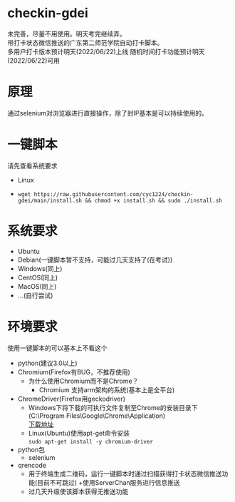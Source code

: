 # checkin-gdei
未完善，尽量不用使用。明天考完继续弄。  
带打卡状态微信推送的广东第二师范学院自动打卡脚本。  
多用户打卡版本预计明天(2022/06/22)上线
随机时间打卡功能预计明天(2022/06/22)可用
# 原理
通过selenium对浏览器进行直接操作，除了封IP基本是可以持续使用的。
# 一键脚本
请先查看系统要求
+ Linux
+     wget https://raw.githubusercontent.com/cyc1224/checkin-gdei/main/install.sh && chmod +x install.sh && sudo ./install.sh
# 系统要求
+ Ubuntu
+ Debian(一键脚本暂不支持，可能过几天支持了(在考试))
+ Windows(同上)
+ CentOS(同上)
+ MacOS(同上)
+ ...(自行尝试)
# 环境要求
使用一键脚本的可以基本上不看这个  
+ python(建议3.0以上)
+ Chromium(Firefox有BUG，不推荐使用)
    + 为什么使用Chromium而不是Chrome？
        + Chromium 支持arm架构的系统(基本上是全平台)
+ ChromeDriver(Firefox用geckodriver)
    + Windows下将下载的可执行文件复制至Chrome的安装目录下(C:\Program Files\Google\Chrome\Application)  
      [下载地址](https://chromedriver.storage.googleapis.com/index.html)
    + Linux(Ubuntu)使用apt-get命令安装  
       `sudo apt-get install -y chromium-driver`
+ python包
    +  selenium
+ qrencode  
    + 用于终端生成二维码，运行一键脚本时通过扫描获得打卡状态微信推送功能(目前不可跳过)
        +使用ServerChan服务进行信息推送
    + 过几天升级使该脚本获得无推送功能
